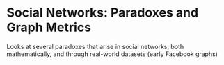 # Social Networks: Paradoxes and Graph Metrics

Looks at several paradoxes that arise in social networks, both mathematically, and through real-world datasets (early Facebook graphs)
